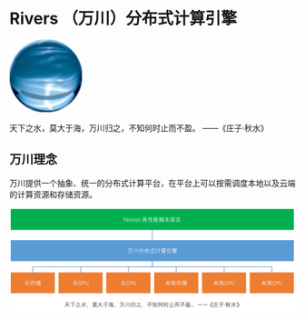 # Rivers （万川）分布式计算引擎

![万川logo](rivers-logo.png)

天下之水，莫大于海，万川归之，不知何时止而不盈。 ——《庄子·秋水》

## 万川理念

万川提供一个抽象、统一的分布式计算平台，在平台上可以按需调度本地以及云端的计算资源和存储资源。

![万川引擎概念图](rivers.png)
